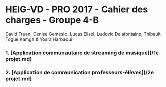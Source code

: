 # HEIG-VD - PRO 2017 - Cahier des charges - Groupe 4-B

David Truan, Denise Gemesio, Lucas Elisei, Ludovic Delafontaine, Thibault Togue Kamga & Yosra Harbaoui

### 

### 1. [Application communautaire de streaming de musique](/1e projet.md)

### 2. [Application de communication professeurs-élèves](/2e projet.md)





